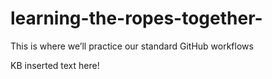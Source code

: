 # learning-the-ropes-together-
This is where we’ll practice our standard GitHub workflows 

KB inserted text here!
